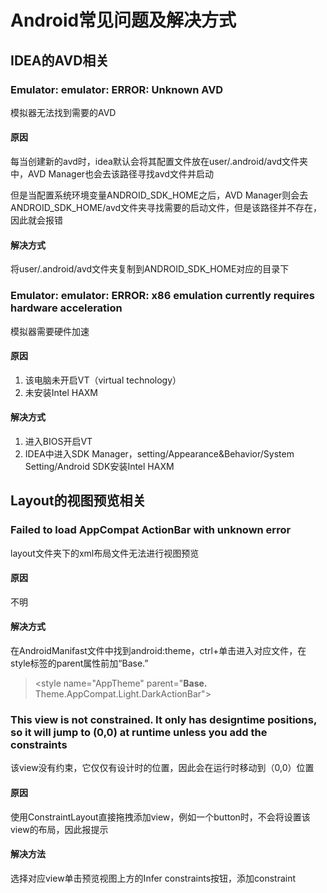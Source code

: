 # Android常见问题及解决方式

## IDEA的AVD相关

### Emulator: emulator: ERROR: Unknown AVD
模拟器无法找到需要的AVD

#### 原因
每当创建新的avd时，idea默认会将其配置文件放在user/.android/avd文件夹中，AVD Manager也会去该路径寻找avd文件并启动

但是当配置系统环境变量ANDROID_SDK_HOME之后，AVD Manager则会去ANDROID_SDK_HOME/avd文件夹寻找需要的启动文件，但是该路径并不存在，因此就会报错

#### 解决方式
将user/.android/avd文件夹复制到ANDROID_SDK_HOME对应的目录下

### Emulator: emulator: ERROR: x86 emulation currently requires hardware acceleration
模拟器需要硬件加速

#### 原因
1. 该电脑未开启VT（virtual technology）
2. 未安装Intel HAXM

#### 解决方式
1. 进入BIOS开启VT
2. IDEA中进入SDK Manager，setting/Appearance&Behavior/System Setting/Android SDK安装Intel HAXM

## Layout的视图预览相关

### Failed to load AppCompat ActionBar with unknown error
layout文件夹下的xml布局文件无法进行视图预览
#### 原因
不明

#### 解决方式
在AndroidManifast文件中找到android:theme，ctrl+单击进入对应文件，在style标签的parent属性前加“Base.”
> \<style name="AppTheme" parent="**Base.** Theme.AppCompat.Light.DarkActionBar">

### This view is not constrained. It only has designtime positions, so it will jump to (0,0) at runtime unless you add the constraints 
该view没有约束，它仅仅有设计时的位置，因此会在运行时移动到（0,0）位置

#### 原因
使用ConstraintLayout直接拖拽添加view，例如一个button时，不会将设置该view的布局，因此报提示

#### 解决方法
选择对应view单击预览视图上方的Infer constraints按钮，添加constraint